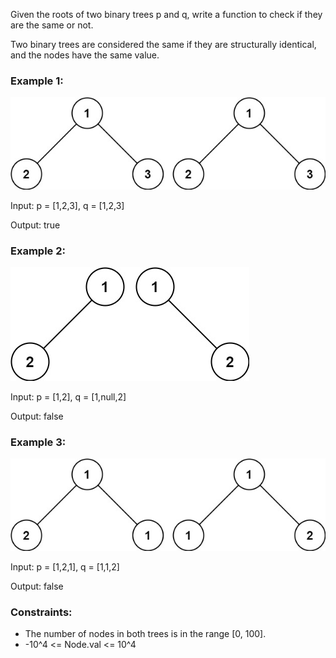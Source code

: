 Given the roots of two binary trees p and q, write a function to check if they are the same or not.

Two binary trees are considered the same if they are structurally identical, and the nodes have the same value.

### Example 1:
![img1.png](img1.png)

Input: p = [1,2,3], q = [1,2,3]

Output: true

### Example 2:
![img2.png](img2.png)

Input: p = [1,2], q = [1,null,2]

Output: false

### Example 3:
![img3.png](img3.png)

Input: p = [1,2,1], q = [1,1,2]

Output: false

### Constraints:

* The number of nodes in both trees is in the range [0, 100].
* -10^4 <= Node.val <= 10^4